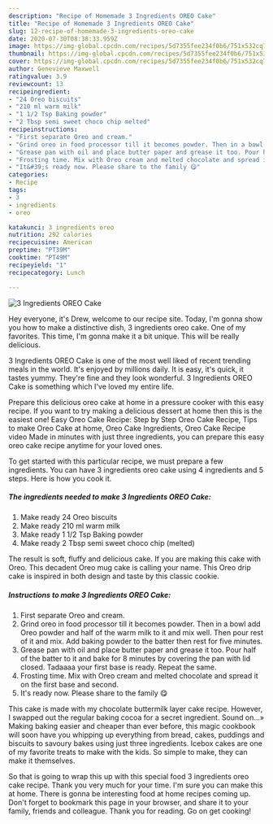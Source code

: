 ```yaml
---
description: "Recipe of Homemade 3 Ingredients OREO Cake"
title: "Recipe of Homemade 3 Ingredients OREO Cake"
slug: 12-recipe-of-homemade-3-ingredients-oreo-cake
date: 2020-07-30T08:38:33.959Z
image: https://img-global.cpcdn.com/recipes/5d7355fee234f0b6/751x532cq70/3-ingredients-oreo-cake-recipe-main-photo.jpg
thumbnail: https://img-global.cpcdn.com/recipes/5d7355fee234f0b6/751x532cq70/3-ingredients-oreo-cake-recipe-main-photo.jpg
cover: https://img-global.cpcdn.com/recipes/5d7355fee234f0b6/751x532cq70/3-ingredients-oreo-cake-recipe-main-photo.jpg
author: Genevieve Maxwell
ratingvalue: 3.9
reviewcount: 13
recipeingredient:
- "24 Oreo biscuits"
- "210 ml warm milk"
- "1 1/2 Tsp Baking powder"
- "2 Tbsp semi sweet choco chip melted"
recipeinstructions:
- "First separate Oreo and cream."
- "Grind oreo in food processor till it becomes powder. Then in a bowl add Oreo powder and half of the warm milk to it and mix well. Then pour rest of it and mix. Add baking powder to the batter then rest for five minutes."
- "Grease pan with oil and place butter paper and grease it too. Pour half of the batter to it and bake for 8 minutes by covering the pan with lid closed. Tadaaaa your first base is ready. Repeat the same."
- "Frosting time. Mix with Oreo cream and melted chocolate and spread it on the first base and second."
- "It&#39;s ready now. Please share to the family 😋"
categories:
- Recipe
tags:
- 3
- ingredients
- oreo

katakunci: 3 ingredients oreo 
nutrition: 292 calories
recipecuisine: American
preptime: "PT39M"
cooktime: "PT49M"
recipeyield: "1"
recipecategory: Lunch

---
```



![3 Ingredients OREO Cake](https://img-global.cpcdn.com/recipes/5d7355fee234f0b6/751x532cq70/3-ingredients-oreo-cake-recipe-main-photo.jpg)

Hey everyone, it's Drew, welcome to our recipe site. Today, I'm gonna show you how to make a distinctive dish, 3 ingredients oreo cake. One of my favorites. This time, I'm gonna make it a bit unique. This will be really delicious.

3 Ingredients OREO Cake is one of the most well liked of recent trending meals in the world. It's enjoyed by millions daily. It is easy, it's quick, it tastes yummy. They're fine and they look wonderful. 3 Ingredients OREO Cake is something which I've loved my entire life.

Prepare this delicious oreo cake at home in a pressure cooker with this easy recipe. If you want to try making a delicious dessert at home then this is the easiest one! Easy Oreo Cake Recipe: Step by Step Oreo Cake Recipe, Tips to make Oreo Cake at home, Oreo Cake Ingredients, Oreo Cake Recipe video Made in minutes with just three ingredients, you can prepare this easy oreo cake recipe anytime for your loved ones.


To get started with this particular recipe, we must prepare a few ingredients. You can have 3 ingredients oreo cake using 4 ingredients and 5 steps. Here is how you cook it.

<!--inarticleads1-->

##### The ingredients needed to make 3 Ingredients OREO Cake:

1. Make ready 24 Oreo biscuits
1. Make ready 210 ml warm milk
1. Make ready 1 1/2 Tsp Baking powder
1. Make ready 2 Tbsp semi sweet choco chip (melted)


The result is soft, fluffy and delicious cake. If you are making this cake with Oreo. This decadent Oreo mug cake is calling your name. This Oreo drip cake is inspired in both design and taste by this classic cookie. 

<!--inarticleads2-->

##### Instructions to make 3 Ingredients OREO Cake:

1. First separate Oreo and cream.
1. Grind oreo in food processor till it becomes powder. Then in a bowl add Oreo powder and half of the warm milk to it and mix well. Then pour rest of it and mix. Add baking powder to the batter then rest for five minutes.
1. Grease pan with oil and place butter paper and grease it too. Pour half of the batter to it and bake for 8 minutes by covering the pan with lid closed. Tadaaaa your first base is ready. Repeat the same.
1. Frosting time. Mix with Oreo cream and melted chocolate and spread it on the first base and second.
1. It&#39;s ready now. Please share to the family 😋


This cake is made with my chocolate buttermilk layer cake recipe. However, I swapped out the regular baking cocoa for a secret ingredient. Sound on…» Making baking easier and cheaper than ever before, this magic cookbook will soon have you whipping up everything from bread, cakes, puddings and biscuits to savoury bakes using just three ingredients. Icebox cakes are one of my favorite treats to make with the kids. So simple to make, they can make it themselves. 

So that is going to wrap this up with this special food 3 ingredients oreo cake recipe. Thank you very much for your time. I'm sure you can make this at home. There is gonna be interesting food at home recipes coming up. Don't forget to bookmark this page in your browser, and share it to your family, friends and colleague. Thank you for reading. Go on get cooking!
